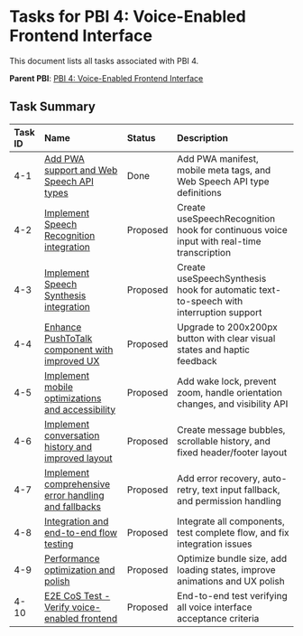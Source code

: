 # Tasks for PBI 4: Voice-Enabled Frontend Interface

This document lists all tasks associated with PBI 4.

**Parent PBI**: [PBI 4: Voice-Enabled Frontend Interface](./prd.md)

## Task Summary

| Task ID | Name | Status | Description |
| :------ | :--------------------------------------- | :------- | :--------------------------------- |
| 4-1 | [Add PWA support and Web Speech API types](./4-1.md) | Done | Add PWA manifest, mobile meta tags, and Web Speech API type definitions |
| 4-2 | [Implement Speech Recognition integration](./4-2.md) | Proposed | Create useSpeechRecognition hook for continuous voice input with real-time transcription |
| 4-3 | [Implement Speech Synthesis integration](./4-3.md) | Proposed | Create useSpeechSynthesis hook for automatic text-to-speech with interruption support |
| 4-4 | [Enhance PushToTalk component with improved UX](./4-4.md) | Proposed | Upgrade to 200x200px button with clear visual states and haptic feedback |
| 4-5 | [Implement mobile optimizations and accessibility](./4-5.md) | Proposed | Add wake lock, prevent zoom, handle orientation changes, and visibility API |
| 4-6 | [Implement conversation history and improved layout](./4-6.md) | Proposed | Create message bubbles, scrollable history, and fixed header/footer layout |
| 4-7 | [Implement comprehensive error handling and fallbacks](./4-7.md) | Proposed | Add error recovery, auto-retry, text input fallback, and permission handling |
| 4-8 | [Integration and end-to-end flow testing](./4-8.md) | Proposed | Integrate all components, test complete flow, and fix integration issues |
| 4-9 | [Performance optimization and polish](./4-9.md) | Proposed | Optimize bundle size, add loading states, improve animations and UX polish |
| 4-10 | [E2E CoS Test - Verify voice-enabled frontend](./4-10.md) | Proposed | End-to-end test verifying all voice interface acceptance criteria |


